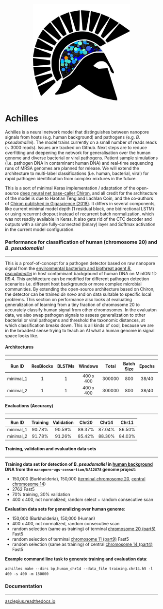 
<p align="center">
  <img src="logo.png"></img>
</p>

# Achilles

Achilles is a neural network model that distinguishes between nanopore signals from hosts (e.g. human background) and pathogens (e.g. *B. pseudomallei*). The model trains currently on a small number of reads reads (~ 3000 reads). Issues are tracked on Github. Next steps are to reduce overfitting and deepening the network for generalisation over the human genome and diverse bacterial or viral pathogens. Patient sample simulations (i.e. pathogen DNA in contaminant human DNA) and real-time sequencing runs of MRSA genomes are planned for release. We will extend the architecture to multi-label classifications (i.e. human, bacterial, viral) for rapid pathogen identification from complex mixtures in the future.

This is a sort of minimal Keras implementation / adaptation of the open-source [deep neural net base-caller Chiron](https://github.com/haotianteng/Chiron), and all credit for the architecture of the model is due to Haotian Teng and Lachlan Coin, and the co-authors of [Chiron published in Gigascience (2018)](https://academic.oup.com/gigascience/article/7/5/giy037/4966989). It differs in several components, like current minimal model depth (1 residual block, one bidirectional LSTM) or using recurrent dropout instead of recurrent batch normalization, which was not readily available in Keras. It also gets rid of the CTC decoder and outputs with a simple fully-connected (binary) layer and Softmax activation in the current model configuration.

### Performance for classification of human (chromosome 20) and *B. pseudomallei*
---

This is a proof-of-concept for a pathogen detector based on raw nanopore signal from the [environmental bacterium and biothreat agent *B. pseudomallei*](https://www.ncbi.nlm.nih.gov/pmc/articles/PMC4746747/) in host contaminant background of human DNA on MinION 1D R9.4. This architecture can be modified for different pathogen detection scenarios i.e. different host backgrounds or more complex microbial communities. By extending the open-source architecture based on Chiron, the detector can be trained *de novo* and on data suitable to specific local problems. This section on performance also looks at evaluating generalization of learning from a tiny fraction of chromosome 20 to accurately classify human signal from other chromosomes. In the evaluaton data, we also swap pathogen signals to assess generalization to other bacterial or viral pathogens and threshold the taxonomic distances, at which classification breaks down. This is all kinds of cool, because we are in the broadest sense trying to teach an AI what a human genome in signal space looks like.

#### Architectures
---

| Run ID    | ResBlocks | BLSTMs  | Windows   | Total     | Batch Size  | Epochs | LSTM Dropout   |  Parameters | Dataset |
| :-------: | :-------: | :-----: | :-------: | :-------: | :---------: | :----: | :------------: |  :--------: | :-----: |
| minimal_1 |  1        | 1       | 400 x 400 | 300000    | 800         | 38/40  | 0.2            |  999,778    | Chr20   |
| minimal_2 |  1        | 1       | 400 x 400 | 300000    | 800         | 38/40  | 0.2            |  999,778    | Chr14   |

#### Evaluations (Accuracy)
---


| Run ID     | Training | Validation | Chr20    | Chr14   | Chr11   |
| :--------: | :-------:| :--------: | :------: | :-----: | :-----: | 
| minimal_1  |  90.78%  | 90.59%     | 89.37%   | 87.04%  | 86.50%  |
| minimal_2  |  91.78%  | 91.26%     | 85.42%   | 88.30%  | 84.03%  |

#### Training, validation and evaluation data sets
---

**Training data set for detection of *B. pseudomallei* in [human background](https://github.com/nanopore-wgs-consortium/NA12878/blob/master/Genome.md) DNA from the `nanopore-wgs-consortium/NA12878` genome project**:

* 150,000 (Burkholderia), 150,000 ([terminal chromosome 20](http://s3.amazonaws.com/nanopore-human-wgs/rel3-fast5-chr20.part05.tar), [central chromosome 14](http://s3.amazonaws.com/nanopore-human-wgs/rel3-fast5-chr14.part04.tar))
* 2762 Fast5
* 70% training, 30% validation
* 400 x 400, not normalized, random select + random consecutive scan

**Evaluation data sets for generalizing over human genome**:

* 150,000 (Burkholderia), 150,000 (Human)
* 400 x 400, not normalized, random consecutive scan
* random selection (same as training) of terminal [chromosome 20 (part5)](http://s3.amazonaws.com/nanopore-human-wgs/rel3-fast5-chr20.part05.tar) Fast5
* random selection of terminal [chromosome 11 (part9)](http://s3.amazonaws.com/nanopore-human-wgs/rel3-fast5-chr11.part09.tar) Fast5
* random selection  (same as training) of central [chromosome 14 (part4)](http://s3.amazonaws.com/nanopore-human-wgs/rel3-fast5-chr14.part04.tar) Fast5


**Example command line task to generate training and evaluation data**:

`achilles make --dirs bp,human_chr14 --data_file training.chr14.h5 -l 400 -s 400 -m 150000`

### Documentation
---

[asclepius.readthedocs.io](https://asclepius.readthedocs.io)
